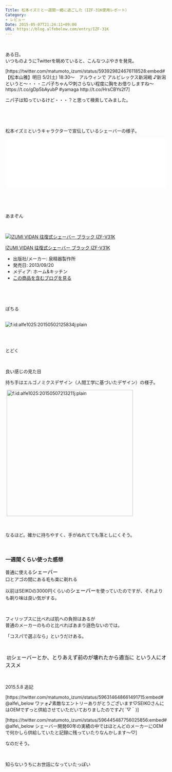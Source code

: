 ```yaml
---
Title: 松本イズミと一週間一緒に過ごした（IZF-31K使用レポート）
Category:
- レビュー
Date: 2015-05-07T21:24:11+09:00
URL: https://blog.alfebelow.com/entry/IZF-31K
---
```


<p> </p>
<p>ある日。<br />いつものようにTwitterを眺めていると、こんなつぶやきを発見。</p>
<p>[https://twitter.com/matumoto_izumi/status/593929824676118528:embed#【松本山雅】明日 5/2(土) 18:30～　アルウィンで アルビレックス新潟戦 ♪新潟というと～・・・ニパ子ちゃん♡刺さらない程度に胸をお借りしますね～https://t.co/gDp5bAyubP #yamaga http://t.co/HrsCBYs2f7]</p>
<p>ニパ子は知っているけど・・・？と思って検索してみました。</p>
<p> </p>
<p><!-- more --></p>
<p> </p>
<p>松本イズミというキャラクターで宣伝しているシェーバーの様子。</p>
<p><iframe class="embed-card embed-webcard" style="display: block; width: 100%; height: 155px; max-width: 500px; margin: auto;" title="松本イズミプロジェクト" src="//hatenablog-parts.com/embed?url=https%3A%2F%2Fwww.izumi-products.co.jp%2Fproducts%2Fizumi%2F" frameborder="0" scrolling="no">&amp;lt;a href="https://www.izumi-products.co.jp/products/izumi/" data-mce-href="https://www.izumi-products.co.jp/products/izumi/"&amp;gt;松本イズミプロジェクト&amp;lt;/a&amp;gt;</iframe></p>
<p> </p>
<p> </p>
<p>あまぞん</p>
<p> </p>
<div class="freezed">
<div class="hatena-asin-detail"><a href="http://www.amazon.co.jp/exec/obidos/ASIN/B00F04GDRK/ab1025-22/"><img class="hatena-asin-detail-image" title="IZUMI VIDAN 往復式シェーバー ブラック IZF-V31K" src="http://ecx.images-amazon.com/images/I/411iQf0lVxL._SL160_.jpg" alt="IZUMI VIDAN 往復式シェーバー ブラック IZF-V31K" /></a>
<div class="hatena-asin-detail-info">
<p class="hatena-asin-detail-title"><a href="http://www.amazon.co.jp/exec/obidos/ASIN/B00F04GDRK/ab1025-22/">IZUMI VIDAN 往復式シェーバー ブラック IZF-V31K</a></p>
<ul>
<li><span class="hatena-asin-detail-label">出版社/メーカー:</span> 泉精器製作所</li>
<li><span class="hatena-asin-detail-label">発売日:</span> 2013/09/20</li>
<li><span class="hatena-asin-detail-label">メディア:</span> ホーム&amp;キッチン</li>
<li><a href="http://d.hatena.ne.jp/asin/B00F04GDRK/ab1025-22" target="_blank">この商品を含むブログを見る</a></li>
</ul>
</div>
<div class="hatena-asin-detail-foot"> </div>
</div>
</div>
<p> </p>
<p>ぽちる<br /><br /></p>
<p><img class="hatena-fotolife" title="f:id:alfe1025:20150502125834j:plain" src="http://cdn-ak.f.st-hatena.com/images/fotolife/a/alfe1025/20150502/20150502125834.jpg" alt="f:id:alfe1025:20150502125834j:plain" /></p>
<p><br /><br /></p>
<p>とどく</p>
<p> </p>
<p>良い感じの見た目</p>
<p>持ち手はエルゴノミクスデザイン（人間工学に基づいたデザイン）の様子。</p>
<p> <img class="hatena-fotolife" title="f:id:alfe1025:20150507213211j:plain" src="http://cdn-ak.f.st-hatena.com/images/fotolife/a/alfe1025/20150507/20150507213211.jpg" alt="f:id:alfe1025:20150507213211j:plain" width="393" /></p>
<p> </p>
<p>なるほど。確かに持ちやすく、手がぬれてても落としにくそう。</p>
<p> </p>

### 一週間くらい使った感想

<p>普通に使える<span style="color: #000000; font-family: 'Helvetica Neue', Helvetica, Arial, 'ヒラギノ角ゴ Pro W3', 'Hiragino Kaku Gothic Pro', メイリオ, Meiryo, 'ＭＳ Ｐゴシック', 'MS PGothic', sans-serif; font-size: 16px; font-style: normal; font-variant: normal; font-weight: normal; letter-spacing: normal; line-height: 24px; orphans: auto; text-align: start; text-indent: 0px; text-transform: none; white-space: normal; widows: 1; word-spacing: 0px; -webkit-text-stroke-width: 0px; display: inline !important; float: none; background-color: #ffffff;">シェーバー</span><br />口とアゴの間にある毛も楽に剃れる</p>
<p>以前はSEIKOの3000円くらいの<span style="color: #000000; font-family: 'Helvetica Neue', Helvetica, Arial, 'ヒラギノ角ゴ Pro W3', 'Hiragino Kaku Gothic Pro', メイリオ, Meiryo, 'ＭＳ Ｐゴシック', 'MS PGothic', sans-serif; font-size: 16px; font-style: normal; font-variant: normal; font-weight: normal; letter-spacing: normal; line-height: 24px; orphans: auto; text-align: start; text-indent: 0px; text-transform: none; white-space: normal; widows: 1; word-spacing: 0px; -webkit-text-stroke-width: 0px; display: inline !important; float: none; background-color: #ffffff;">シェーバー</span>を使っていたのですが、それよりも剃り味は良い気がする。</p>
<p> </p>
<p>フィリップスに比べれば肌への負担はあるが<br />普通のメーカーのものと比べればあまり遜色ないのでは。</p>
<p>「コスパで選ぶなら」というだけある。</p>
<p> </p>
<p> 初<span style="color: #000000; font-family: 'Helvetica Neue', Helvetica, Arial, 'ヒラギノ角ゴ Pro W3', 'Hiragino Kaku Gothic Pro', メイリオ, Meiryo, 'ＭＳ Ｐゴシック', 'MS PGothic', sans-serif; font-size: 16px; font-style: normal; font-variant: normal; font-weight: normal; letter-spacing: normal; line-height: 24px; orphans: auto; text-align: start; text-indent: 0px; text-transform: none; white-space: normal; widows: 1; word-spacing: 0px; -webkit-text-stroke-width: 0px; display: inline !important; float: none; background-color: #ffffff;">シェーバーとか、とりあえず前のが壊れたから適当に という人にオススメ</span></p>
<p> </p>
<p>2015.5.8 追記</p>
<p>[https://twitter.com/matumoto_izumi/status/596314648661491715:embed#@alfe\_below ワァォ♪素敵なエントリーありがとうございます♡SEIKOさんにはOEMでずっと供給させていただいておりましたのです♪( ´▽｀)]</p>
<p>[https://twitter.com/matumoto_izumi/status/596445487756025856:embed#@alfe\_below シェーバー開発60年の実績の中ではほとんどのメーカーにOEMで何かしら供給していたと記録に残っていたりなんかします～♡]</p>
<p>なのだそう。</p>
<p> </p>
<p>知らないうちにお世話になっていたっぽい</p>
<p> </p>
